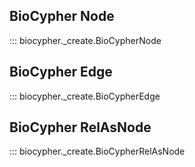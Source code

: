 ## BioCypher Node

::: biocypher._create.BioCypherNode

## BioCypher Edge

::: biocypher._create.BioCypherEdge

## BioCypher RelAsNode

::: biocypher._create.BioCypherRelAsNode
